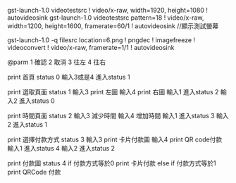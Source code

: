 gst-launch-1.0 videotestsrc ! video/x-raw, width=1920, height=1080 ! autovideosink
gst-launch-1.0 videotestsrc pattern=18 ! video/x-raw, width=1200, height=1600, framerate=60/1 ! autovideosink //顯示測試螢幕

gst-launch-1.0 -q filesrc location=6.png ! pngdec ! imagefreeze ! videoconvert ! video/x-raw, framerate=1/1 ! autovideosink


@parm   1 確認
        2 取消
        3 往左
        4 往右

print 首頁                status 0
    輸入3或是4
        進入status 1

print 選取頁面            status 1
    輸入3
        print 左圖
    輸入4
        print 右圖
    輸入1
        進入status 2
    輸入2
        進入status 0

print 時間頁面              status 2
    輸入3
        減少時間
    輸入4
        增加時間
    輸入1
        進入status 3
    輸入2
        進入status 1

print 選擇付款方式          status 3
    輸入3
        print 卡片付款圖
    輸入4
        print QR code付款
    輸入1
        進入status 4
    輸入2
        進入status 2

print 付款圖                status 4
    if 付款方式等於0
        print 卡片付款
    else if 付款方式等於1
        print QRCode 付款